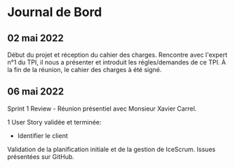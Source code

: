 # Journal de Bord
## 02 mai 2022
Début du projet et réception du cahier des charges. Rencontre avec l'expert n°1 du TPI, il nous a présenter et introduit les régles/demandes de ce TPI. À la fin de la réunion, le cahier des charges à été signé.

## 06 mai 2022
Sprint 1 Review - Réunion présentiel avec Monsieur Xavier Carrel.

1 User Story validée et terminée:
- Identifier le client

Validation de la planification initiale et de la gestion de IceScrum.
Issues présentées sur GitHub.